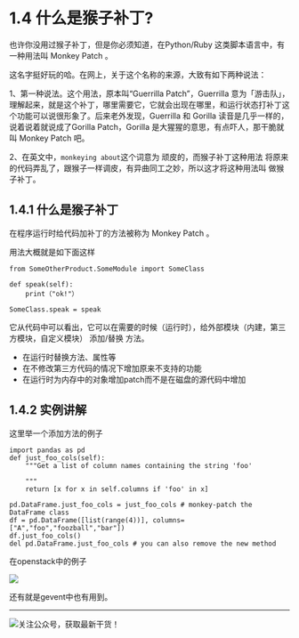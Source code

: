 # 1.4 什么是猴子补丁?

也许你没用过猴子补丁，但是你必须知道，在Python/Ruby 这类脚本语言中，有一种用法叫 Monkey Patch 。

这名字挺好玩的哈。在网上，关于这个名称的来源，大致有如下两种说法：

1、第一种说法。这个用法，原本叫“Guerrilla Patch”，Guerrilla 意为「游击队」，理解起来，就是这个补丁，哪里需要它，它就会出现在哪里，和运行状态打补丁这个功能可以说很形象了。后来老外发现，Guerrilla 和 Gorilla 读音是几乎一样的，说着说着就说成了Gorilla Patch，Gorilla 是大猩猩的意思，有点吓人，那干脆就叫 Monkey Patch 吧。

2、在英文中，`monkeying about`这个词意为 顽皮的，而猴子补丁这种用法 将原来的代码弄乱了，跟猴子一样调皮，有异曲同工之妙，所以这才将这种用法叫 做猴子补丁。

## 1.4.1 什么是猴子补丁

在程序运行时给代码加补丁的方法被称为 Monkey Patch 。

用法大概就是如下面这样
```
from SomeOtherProduct.SomeModule import SomeClass

def speak(self):
    print（"ok!"）

SomeClass.speak = speak
```

它从代码中可以看出，它可以在需要的时候（运行时），给外部模块（内建，第三方模块，自定义模块） 添加/替换 方法。

- 在运行时替换方法、属性等
- 在不修改第三方代码的情况下增加原来不支持的功能
- 在运行时为内存中的对象增加patch而不是在磁盘的源代码中增加

## 1.4.2 实例讲解

这里举一个添加方法的例子
```
import pandas as pd
def just_foo_cols(self):
    """Get a list of column names containing the string 'foo'

    """
    return [x for x in self.columns if 'foo' in x]

pd.DataFrame.just_foo_cols = just_foo_cols # monkey-patch the DataFrame class
df = pd.DataFrame([list(range(4))], columns=["A","foo","foozball","bar"])
df.just_foo_cols()
del pd.DataFrame.just_foo_cols # you can also remove the new method
```

在openstack中的例子

![](http://image.python-online.cn/20190404215330.png)

还有就是gevent中也有用到。

---

![关注公众号，获取最新干货！](http://image.python-online.cn/20190511161447.png)